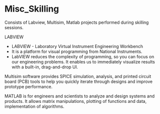 # Misc_Skilling

Consists of Labview, Multisim, Matlab projects performed during skilling sessions.

LABVIEW
* LABVIEW - Laboratory Virtual Instrument Engineering Workbench
* It is a platform for visual programming from National Instruments.
* LabVIEW reduces the complexity of programming, so you can focus on our engineering problems. It enables us to immediately visualize results with a built-in, drag-and-drop UI.

Multisim software provides SPICE simulation, analysis, and printed circuit board (PCB) tools to help you quickly iterate through designs and improve prototype performance.

MATLAB is for engineers and scientists to analyze and design systems and products. It allows matrix manipulations, plotting of functions and data, implementation of algorithms.

